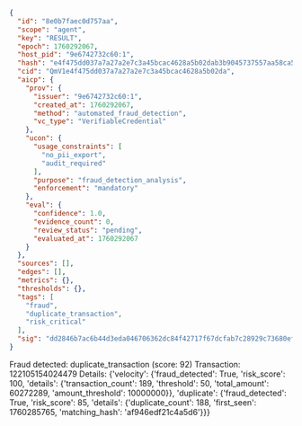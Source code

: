 ```json
{
  "id": "8e0b7faec0d757aa",
  "scope": "agent",
  "key": "RESULT",
  "epoch": 1760292067,
  "host_pid": "9e6742732c60:1",
  "hash": "e4f475dd037a7a27a2e7c3a45bcac4628a5b02dab3b9045737557aa58ca58a02",
  "cid": "QmV1e4f475dd037a7a27a2e7c3a45bcac4628a5b02da",
  "aicp": {
    "prov": {
      "issuer": "9e6742732c60:1",
      "created_at": 1760292067,
      "method": "automated_fraud_detection",
      "vc_type": "VerifiableCredential"
    },
    "ucon": {
      "usage_constraints": [
        "no_pii_export",
        "audit_required"
      ],
      "purpose": "fraud_detection_analysis",
      "enforcement": "mandatory"
    },
    "eval": {
      "confidence": 1.0,
      "evidence_count": 0,
      "review_status": "pending",
      "evaluated_at": 1760292067
    }
  },
  "sources": [],
  "edges": [],
  "metrics": {},
  "thresholds": {},
  "tags": [
    "fraud",
    "duplicate_transaction",
    "risk_critical"
  ],
  "sig": "dd2846b7ac6b44d3eda046706362dc84f42717f67dcfab7c28929c73680efaa7"
}
```

Fraud detected: duplicate_transaction (score: 92)
Transaction: 122105154024479
Details: {'velocity': {'fraud_detected': True, 'risk_score': 100, 'details': {'transaction_count': 189, 'threshold': 50, 'total_amount': 60272289, 'amount_threshold': 10000000}}, 'duplicate': {'fraud_detected': True, 'risk_score': 85, 'details': {'duplicate_count': 188, 'first_seen': 1760285765, 'matching_hash': 'af946edf21c4a5d6'}}}